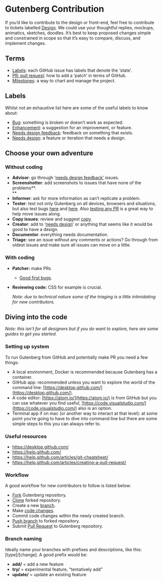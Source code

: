 # Gutenberg Contribution

If you’d like to contribute to the design or front-end, feel free to contribute to tickets labelled [Design](https://github.com/WordPress/gutenberg/issues?q=is%3Aissue+is%3Aopen+label%3ADesign). We could use your thoughtful replies, mockups, animatics, sketches, doodles. It’s best to keep proposed changes simple and constrained in scope so that it’s easy to compare, discuss, and implement changes.

## Terms

*   [Labels](https://github.com/WordPress/gutenberg/labels): each GitHub issue has labels that denote the ‘state’.
*   [PR: pull request](https://github.com/WordPress/gutenberg/pulls): how to add a ‘patch’ in terms of GitHub.
*   [Milestones](https://github.com/WordPress/gutenberg/milestones): a way to chart and manage the project.

## Labels

Whilst not an exhaustive list here are some of the useful labels to know about:

*   [Bug](https://github.com/WordPress/gutenberg/labels/%5BType%5D%20Bug): something is broken or doesn’t work as expected.
*   [Enhancement](https://github.com/WordPress/gutenberg/labels/%5BType%5D%20Enhancement): a suggestion for an improvement, or feature.
*   [Needs design feedback](https://github.com/WordPress/gutenberg/labels/Needs%20Design%20Feedback): feedback on something that exists.
*   [Needs design](https://github.com/WordPress/gutenberg/labels/Needs%20Design): a feature or iteration that needs a design.

## Choose your own adventure

### Without coding

*   **Advisor**: go through ‘[needs design feedback’](https://github.com/WordPress/gutenberg/labels/Needs%20Design%20Feedback) issues.
*   **Screenshotter**: add screenshots to issues that have none of the problems**.  
    **
*   **Informer**: ask for more information as can’t replicate a problem.
*   **Tester**: test not only Gutenberg on all devices, browsers and situations, but also test bugs [here](https://github.com/WordPress/gutenberg/labels/Needs%20Testing) and [here](https://github.com/WordPress/gutenberg/labels/%5BType%5D%20Bug). Also [testing any PR](https://github.com/WordPress/gutenberg/pulls) is a great way to help move issues along.
*   **Copy issues**: review and suggest [copy](https://github.com/WordPress/gutenberg/labels/Copy).
*   **Creator**: add to ‘[needs design](https://github.com/WordPress/gutenberg/labels/Needs%20Design)’ or anything that seems like it would be good to have a design.
*   **Documentor**: everything needs documentation.
*   **Triage**: see an issue without any comments or actions? Go through from oldest issues and make sure all issues can move on a little.

### With coding

*   **Patcher:** make PRs
    *   [Good first bugs](https://github.com/WordPress/gutenberg/labels/Good%20First%20Issue).
*   **Reviewing code:** CSS for example is crucial.  
      
    *Note: due to technical nature some of the triaging is a little intimidating for new contributors.*

## Diving into the code

*Note: this isn’t for all designers but if you do want to explore, here are some guides to get you started.*

### Setting up system

To run Gutenberg from GitHub and potentially make PR you need a few things:

*   A local environment, Docker is recommended because Gutenberg has a container.
*   GitHub app: recommended unless you want to explore the world of the command line: [https://desktop.github.com/](https://desktop.github.com/).
*   A code editor: [https://atom.io/](https://atom.io/) is from GitHub but you can use whatever you find useful, [https://code.visualstudio.com/](https://code.visualstudio.com/) also is an option.
*   Terminal app if on mac (or another way to interact at that level): at some point you’re going to have to dive into command line but there are some simple steps to this you can always refer to.

### Useful resources

*   https://desktop.github.com/
*   https://help.github.com/
*   https://help.github.com/articles/git-cheatsheet/
*   https://help.github.com/articles/creating-a-pull-request/

### Workflow

A good workflow for new contributors to follow is listed below:

*   [Fork](https://help.github.com/articles/fork-a-repo/) Gutenberg repository.
*   [Clone](https://help.github.com/en/articles/cloning-a-repository) forked repository.
*   Create a new [branch](https://help.github.com/en/articles/creating-and-deleting-branches-within-your-repository).
*   Make [code changes](https://help.github.com/en/desktop/contributing-to-projects/committing-and-reviewing-changes-to-your-project).
*   Commit code changes within the newly created branch.
*   [Push branch](https://help.github.com/en/articles/pushing-to-a-remote) to forked repository.
*   Submit [Pull Request](https://help.github.com/articles/creating-a-pull-request/) to Gutenberg repository.

### Branch naming

Ideally name your branches with prefixes and descriptions, like this: \[type\]/\[change\]. A good prefix would be:

*   **add/** = add a new feature
*   **try/** = experimental feature, “tentatively add”
*   **update/** \= update an existing feature